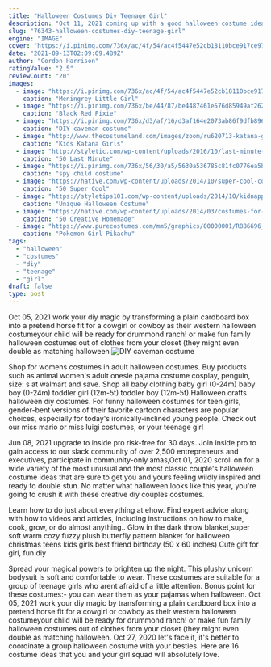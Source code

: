 ```yaml
---
title: "Halloween Costumes Diy Teenage Girl"
description: "Oct 11, 2021 coming up with a good halloween costume idea is always part of the fun of spooky season. But sometimes it can be hard to think of something a little bit different. Sure, you can go for the usual"
slug: "76343-halloween-costumes-diy-teenage-girl"
engine: "IMAGE"
cover: "https://i.pinimg.com/736x/ac/4f/54/ac4f5447e52cb18110bce917ce97a46e.jpg"
date: "2021-09-13T02:09:09.489Z"
author: "Gordon Harrison"
ratingValue: "2.5"
reviewCount: "20"
images:
  - image: "https://i.pinimg.com/736x/ac/4f/54/ac4f5447e52cb18110bce917ce97a46e.jpg"
    caption: "Meningrey Little Girl"
  - image: "https://i.pinimg.com/736x/be/44/87/be4487461e576d85949af2623fdef6f3--tween-halloween-costumes-costume-for-girls.jpg"
    caption: "Black Red Pixie"
  - image: "https://i.pinimg.com/736x/d3/af/16/d3af164e2073ab86f9dfb8967f5d8554--caveman-costume-diy-jungle-costume.jpg"
    caption: "DIY caveman costume"
  - image: "http://www.thecostumeland.com/images/zoom/ru620713-katana-girls-deluxe-halloween-costumes.jpg"
    caption: "Kids Katana Girls"
  - image: "http://styletic.com/wp-content/uploads/2016/10/last-minute-halloween-costumes/17-last-minute-halloween-costume-ideas.jpg"
    caption: "50 Last Minute"
  - image: "https://i.pinimg.com/736x/56/30/a5/5630a536785c81fc0776ea5b22262219--child-halloween-costumes-costume-for-kids.jpg"
    caption: "spy child costume"
  - image: "https://hative.com/wp-content/uploads/2014/10/super-cool-costume-ideas/35-draculaura-costume.jpg"
    caption: "50 Super Cool"
  - image: "https://styletips101.com/wp-content/uploads/2014/10/kidnapped_mermaid_costume.jpg"
    caption: "Unique Halloween Costume"
  - image: "https://hative.com/wp-content/uploads/2014/03/costumes-for-kids/2-peter-pan-kid-costume-idea.jpg"
    caption: "50 Creative Homemade"
  - image: "https://www.purecostumes.com/mm5/graphics/00000001/R886696_full_1.jpg"
    caption: "Pokemon Girl Pikachu"
tags:
  - "halloween"
  - "costumes"
  - "diy"
  - "teenage"
  - "girl"
draft: false
type: post
---
```


Oct 05, 2021 work your diy magic by transforming a plain cardboard box into a pretend horse fit for a cowgirl or cowboy as their western halloween costumeyour child will be ready for drummond ranch! or make fun family halloween costumes out of clothes from your closet (they might even double as matching halloween
![DIY caveman costume](https://i.pinimg.com/736x/d3/af/16/d3af164e2073ab86f9dfb8967f5d8554--caveman-costume-diy-jungle-costume.jpg "DIY caveman costume")

Shop for womens costumes in adult halloween costumes. Buy products such as animal women&#39;s adult onesie pajama costume cosplay, penguin, size: s at walmart and save.  Shop all baby clothing baby girl (0-24m) baby boy (0-24m) toddler girl (12m-5t) toddler boy (12m-5t) Halloween crafts halloween diy costumes. For funny halloween costumes for teen girls, gender-bent versions of their favorite cartoon characters are popular choices, especially for today&#39;s ironically-inclined young people. Check out our miss mario or miss luigi costumes, or your teenage girl
<!--inArticleAds-->

<!--galleryOne-->

Jun 08, 2021 upgrade to inside pro risk-free for 30 days. Join inside pro to gain access to our slack community of over 2,500 entrepreneurs and executives, participate in community-only amas,Oct 01, 2020 scroll on for a wide variety of the most unusual and the most classic couple's halloween costume ideas that are sure to get you and yours feeling wildly inspired and ready to double stun. No matter what halloween looks like this year, you're going to crush it with these creative diy couples costumes.
<!--inArticleAds-->

<!--galleryTwo-->

Learn how to do just about everything at ehow. Find expert advice along with how to videos and articles, including instructions on how to make, cook, grow, or do almost anything.. Glow in the dark throw blanket,super soft warm cozy fuzzy plush butterfly pattern blanket for halloween christmas teens kids girls best friend birthday (50 x 60 inches)  Cute gift for girl, fun diy
<!--galleryThree-->

Spread your magical powers to brighten up the night. This plushy unicorn bodysuit is soft and comfortable to wear. These costumes are suitable for a group of teenage girls who arent afraid of a little attention. Bonus point for these costumes:- you can wear them as your pajamas when halloween. Oct 05, 2021 work your diy magic by transforming a plain cardboard box into a pretend horse fit for a cowgirl or cowboy as their western halloween costumeyour child will be ready for drummond ranch! or make fun family halloween costumes out of clothes from your closet (they might even double as matching halloween. Oct 27, 2020 let's face it, it's better to coordinate a group halloween costume with your besties. Here are 16 costume ideas that you and your girl squad will absolutely love.